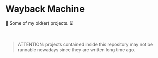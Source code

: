 # Wayback Machine

👴 Some of my old(er) projects. ⌛

<br>

> ATTENTION: projects contained inside this repository may not be runnable nowadays since they are written long time ago.
